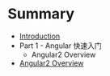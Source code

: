 # Summary

* [Introduction](README.md)
* Part 1 - Angular 快速入门
   * Angular2 Overview
* [Angular2 Overview](angular2_overview.md)

